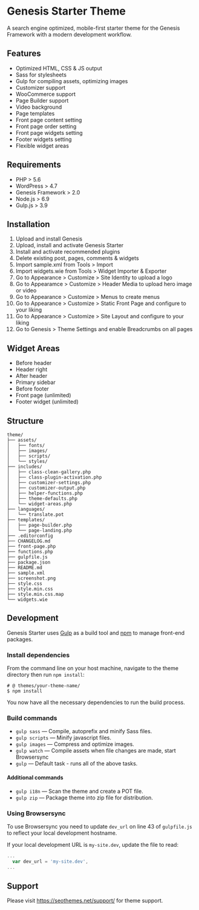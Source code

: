 # Genesis Starter Theme

A search engine optimized, mobile-first starter theme for the Genesis Framework with a modern development workflow.


## Features

* Optimized HTML, CSS & JS output
* Sass for stylesheets
* Gulp for compiling assets, optimizing images
* Customizer support
* WooCommerce support
* Page Builder support
* Video background
* Page templates
* Front page content setting
* Front page order setting
* Front page widgets setting
* Footer widgets setting
* Flexible widget areas


## Requirements

* PHP > 5.6
* WordPress > 4.7
* Genesis Framework > 2.0
* Node.js > 6.9
* Gulp.js > 3.9


## Installation

1. Upload and install Genesis
2. Upload, install and activate Genesis Starter
3. Install and activate recommended plugins
4. Delete existing post, pages, comments & widgets
5. Import sample.xml from Tools > Import
6. Import widgets.wie from Tools > Widget Importer & Exporter
7. Go to Appearance > Customize > Site Identity to upload a logo
8. Go to Appearamce > Customize > Header Media to upload hero image or video
9. Go to Appearance > Customize > Menus to create menus
11. Go to Appearance > Customize > Static Front Page and configure to your liking
12. Go to Appearance > Customize > Site Layout and configure to your liking
13. Go to Genesis > Theme Settings and enable Breadcrumbs on all pages


## Widget Areas

* Before header
* Header right
* After header
* Primary sidebar
* Before footer
* Front page (unlimited) 
* Footer widget (unlimited)


## Structure

```shell
theme/  
├── assets/
│   ├── fonts/
│   ├── images/
│   ├── scripts/
│   └── styles/
├── includes/
│   ├── class-clean-gallery.php
│   ├── class-plugin-activation.php
│   ├── customizer-settings.php
│   ├── customizer-output.php
│   ├── helper-functions.php
│   ├── theme-defaults.php
│   └── widget-areas.php
├── languages/
│   └── translate.pot
├── templates/
│   ├── page-builder.php
│   └── page-landing.php
├── .editorconfig
├── CHANGELOG.md
├── front-page.php
├── functions.php
├── gulpfile.js
├── package.json
├── README.md
├── sample.xml
├── screenshot.png
├── style.css
├── style.min.css
├── style.min.css.map
└── widgets.wie
```


## Development

Genesis Starter uses [Gulp](http://gulpjs.com/) as a build tool and [npm](https://www.npmjs.com/) to manage front-end packages.

### Install dependencies

From the command line on your host machine, navigate to the theme directory then run `npm install`:

```shell
# @ themes/your-theme-name/
$ npm install
```

You now have all the necessary dependencies to run the build process.

### Build commands

* `gulp sass` — Compile, autoprefix and minify Sass files.
* `gulp scripts` — Minify javascript files.
* `gulp images` — Compress and optimize images.
* `gulp watch` — Compile assets when file changes are made, start Browsersync
* `gulp` — Default task - runs all of the above tasks.


#### Additional commands

* `gulp i18n` — Scan the theme and create a POT file.
* `gulp zip` — Package theme into zip file for distribution.

### Using Browsersync

To use Browsersync you need to update `dev_url` on line 43 of `gulpfile.js` to reflect your local development hostname.

If your local development URL is `my-site.dev`, update the file to read:

```javascript
...
  var dev_url = 'my-site.dev',
...
```


## Support

Please visit https://seothemes.net/support/ for theme support.
